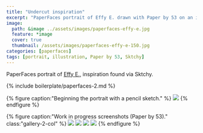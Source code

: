 ```yaml
---
title: "Undercut inspiration"
excerpt: "PaperFaces portrait of Effy E. drawn with Paper by 53 on an iPad."
image: 
  path: &image ../assets/images/paperfaces-effy-e.jpg 
  feature: *image
  cover: true
  thumbnail: /assets/images/paperfaces-effy-e-150.jpg
categories: [paperfaces]
tags: [portrait, illustration, Paper by 53, Sktchy]
---
```


PaperFaces portrait of [Effy E.](http://sktchy.com/FH2qnD ), inspiration found via Sktchy.

{% include boilerplate/paperfaces-2.md %}

{% figure caption:"Beginning the portrait with a pencil sketch." %}
[![](/assets/images/paperfaces-effy-e-process-1-750.jpg)](/assets/images/paperfaces-effy-e-process-1-lg.jpg)
{% endfigure %}

{% figure caption:"Work in progress screenshots (Paper by 53)." class:"gallery-2-col" %}
[![](/assets/images/paperfaces-effy-e-process-2-600.jpg)](/assets/images/paperfaces-effy-e-process-2-lg.jpg)
[![](/assets/images/paperfaces-effy-e-process-3-600.jpg)](/assets/images/paperfaces-effy-e-process-3-lg.jpg)
[![](/assets/images/paperfaces-effy-e-process-4-600.jpg)](/assets/images/paperfaces-effy-e-process-4-lg.jpg)
[![](/assets/images/paperfaces-effy-e-process-5-600.jpg)](/assets/images/paperfaces-effy-e-process-5-lg.jpg)
{% endfigure %}
